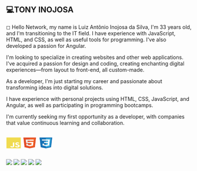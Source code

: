 ## 💻TONY INOJOSA 

◻ Hello Network, my name is Luiz Antônio Inojosa da Silva, I'm 33 years old, and I'm transitioning to the IT field. I have experience with JavaScript, HTML, and CSS, as well as useful tools for programming. I've also developed a passion for Angular.

I'm looking to specialize in creating websites and other web applications. I've acquired a passion for design and coding, creating enchanting digital experiences—from layout to front-end, all custom-made.

As a developer, I'm just starting my career and passionate about transforming ideas into digital solutions.

I have experience with personal projects using HTML, CSS, JavaScript, and Angular, as well as participating in programming bootcamps.

I'm currently seeking my first opportunity as a developer, with companies that value continuous learning and collaboration.

<div style="display: inline_block"><br>
  <img align="center" alt="Tony-Js" height="30" width="40" src="https://raw.githubusercontent.com/devicons/devicon/master/icons/javascript/javascript-plain.svg">
 <img align="center" alt="Tony-HTML" height="30" width="40" src="https://raw.githubusercontent.com/devicons/devicon/master/icons/html5/html5-original.svg">
  <img align="center" alt="Tony-CSS" height="30" width="40" src="https://raw.githubusercontent.com/devicons/devicon/master/icons/css3/css3-original.svg">

</div>

##

<div> 
  <a href="https://www.youtube.com/@Tonyinojosa" target="_blank"><img src="https://img.shields.io/badge/YouTube-FF0000?style=for-the-badge&logo=youtube&logoColor=white" target="_blank"></a>
  <a href="https://www.instagram.com/tonyinojosa_/" target="_blank"><img src="https://img.shields.io/badge/-Instagram-%23E4405F?style=for-the-badge&logo=instagram&logoColor=white" target="_blank"></a>
 <a href="https://discord.com/users/1275239790014369864" target="_blank"><img src="https://img.shields.io/badge/Discord-7289DA?style=for-the-badge&logo=discord&logoColor=white" target="_blank"></a> 
  <a href = ""><img src="https://img.shields.io/badge/-Gmail-%23333?style=for-the-badge&logo=gmail&logoColor=white" target="_blank"></a>
  <a href="https://www.linkedin.com/in/tony-inojosa-b05691320/" target="_blank"><img src="https://img.shields.io/badge/-LinkedIn-%230077B5?style=for-the-badge&logo=linkedin&logoColor=white" target="_blank"></a> 
  
</div>
